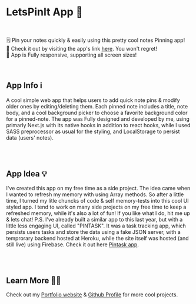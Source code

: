 # LetsPinIt App 📌

<br />

🗒️ Pin your notes quickly & easily using this pretty cool notes Pinning app!<br />
🔗 Check it out by visiting the app's link [here](https://lets-pin-it.vercel.app/). You won't regret!<br />
📱 App is Fully responsive, supporting all screen sizes!<br />

<br />

## App Info ℹ️

A cool simple web app that helps users to add quick note pins & modify older ones by editing/deleting them. Each pinned note includes a title, note body, and a cool background picker to choose a favorite background color for a pinned-note. The app was Fully designed and developed by me, using primarly Next.js with its native hooks in addition to react hooks, while I used SASS preprocessor as usual for the styling, and LocalStorage to persist data (users' notes).

<br />
<br />

## App Idea 💡

I've created this app on my free time as a side project. The idea came when I wanted to refresh my memory with using Array methods. So after a little time, I turned my litle chuncks of code & self memory-tests into this cool UI styled app. I tend to work on many side projects on my free time to keep a refreshed memory, while it's also a lot of fun! If you like what I do, hit me up & lets chat!
P.S. I've already built a similar app to this last year, but with a little less engaging UI, called "PINTASK". It was a task tracking app, which persists users tasks and store the data using a fake JSON server, with a temprorary backend hosted at Heroku, while the site itself was hosted (and still live) using Firebase. Check it out here [Pintask app](https://pintask-46374.web.app/).

<br />
<br />

## Learn More 👨‍💻

Check out my [Portfolio website](https://iamshour.com) & [Github Profile](https://github.com/iamshour) for more cool projects.

